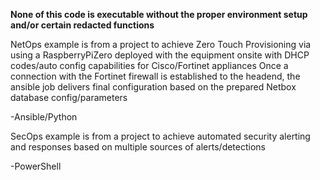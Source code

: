 **None of this code is executable without the proper environment setup and/or certain redacted functions**

NetOps example is from a project to achieve Zero Touch Provisioning via using a RaspberryPiZero deployed with the equipment onsite with DHCP codes/auto config capabilities for Cisco/Fortinet appliances
Once a connection with the Fortinet firewall is established to the headend, the ansible job delivers final configuration based on the prepared Netbox database config/parameters

-Ansible/Python

SecOps example is from a project to achieve automated security alerting and responses based on multiple sources of alerts/detections

-PowerShell

